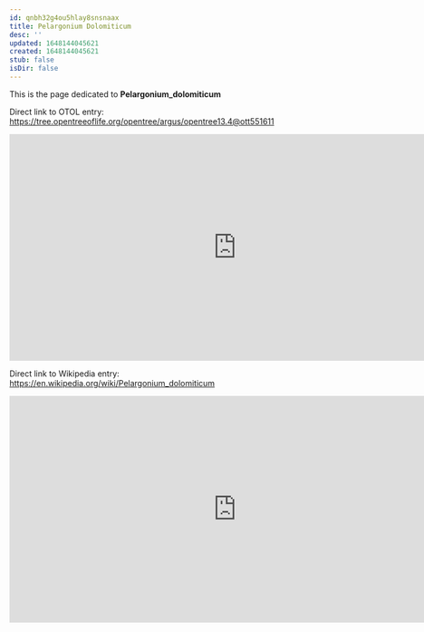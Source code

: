 ```yaml
---
id: qnbh32g4ou5hlay8snsnaax
title: Pelargonium Dolomiticum
desc: ''
updated: 1648144045621
created: 1648144045621
stub: false
isDir: false
---
```

This is the page dedicated to **Pelargonium_dolomiticum**


Direct link to OTOL entry: https://tree.opentreeoflife.org/opentree/argus/opentree13.4@ott551611



<html>
    <body>
    <iframe src="https://tree.opentreeoflife.org/opentree/argus/opentree13.4@ott551611"
    width="800" height="400" frameborder="0" allowfullscreen> </iframe>
    </body>
</html>
    


Direct link to Wikipedia entry: https://en.wikipedia.org/wiki/Pelargonium_dolomiticum



<html>
    <body>
    <iframe src="https://en.wikipedia.org/wiki/Pelargonium_dolomiticum"
    width="800" height="400" frameborder="0" allowfullscreen> </iframe>
    </body>
</html>
    
